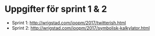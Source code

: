 Uppgifter för sprint 1 & 2
===========================

* Sprint 1: http://wrigstad.com/ioopm/2017/twitterish.html
* Sprint 2: http://wrigstad.com/ioopm/2017/symbolisk-kalkylator.html


